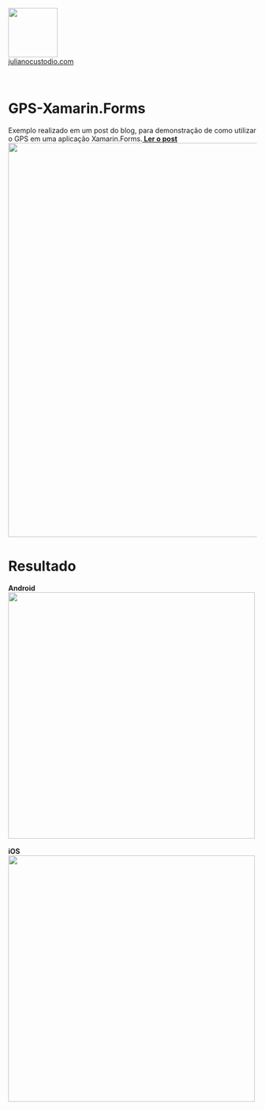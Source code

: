 

  <a href="http://julianocustodio.com" target="_blank"><image width="100px" src="https://julianocustodiosite.files.wordpress.com/2017/02/cropped-logojuliano.png?w=300&h=300&crop=1"/></a>
 <br/><a href="http://julianocustodio.com">julianocustodio.com</a>

 
<br/>

# GPS-Xamarin.Forms

Exemplo realizado em um post do blog, para demonstração de como utilizar o GPS em uma aplicação Xamarin.Forms.<a href="https://julianocustodio.com/2017/08/09/gps-xamarin-forms/" target="_blank"><b> Ler o post</b></a></br> 
<a href="https://julianocustodio.com/2017/08/09/gps-xamarin-forms/">
<image width="800px" src="https://julianocustodiosite.files.wordpress.com/2017/08/imagegps.png?w=1462"/></a>
<span>
<br/>


# Resultado

<span>
  <b>Android</b>
  <br/>
  <image height="500px"src="https://julianocustodiosite.files.wordpress.com/2017/07/android.gif?w=417&h=683"/>
</span>
<br/><br/>
<span>
  <b>iOS</b>
  <br/>
  <image height="500px"src="https://julianocustodiosite.files.wordpress.com/2017/07/ios.gif?w=417&h=683"/>
</span>



